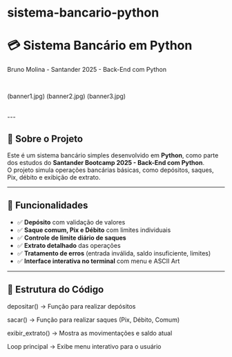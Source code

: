 # sistema-bancario-python

# 💳 Sistema Bancário em Python


   
 Bruno Molina - Santander 2025 - Back-End com Python



<br>

(banner1.jpg)
(banner2.jpg)
(banner3.jpg)

<br>
---

## 📌 Sobre o Projeto
Este é um sistema bancário simples desenvolvido em **Python**, como parte dos estudos do **Santander Bootcamp 2025 - Back-End com Python**.  
O projeto simula operações bancárias básicas, como depósitos, saques, Pix, débito e exibição de extrato.

---

## 🚀 Funcionalidades
- ✅ **Depósito** com validação de valores  
- ✅ **Saque comum, Pix e Débito** com limites individuais  
- ✅ **Controle de limite diário de saques**  
- ✅ **Extrato detalhado** das operações  
- ✅ **Tratamento de erros** (entrada inválida, saldo insuficiente, limites)  
- ✅ **Interface interativa no terminal** com menu e ASCII Art  

---

## 📂 Estrutura do Código

depositar() → Função para realizar depósitos

sacar() → Função para realizar saques (Pix, Débito, Comum)

exibir_extrato() → Mostra as movimentações e saldo atual

Loop principal → Exibe menu interativo para o usuário
